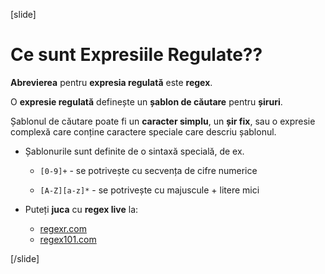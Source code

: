 

[slide]
# Ce sunt Expresiile Regulate??

 **Abrevierea** pentru **expresia regulată** este **regex**.

O **expresie regulată** definește un  **șablon de căutare** pentru **șiruri**.
 
Șablonul de căutare poate fi un **caracter simplu**, un **șir fix**, sau o expresie complexă care conține caractere speciale care descriu șablonul.

 - Șablonurile sunt definite de o sintaxă specială, de ex.

    - `[0-9]+` - se potrivește cu secvența de cifre numerice

    - `[A-Z][a-z]*` - se potrivește cu majuscule + litere mici
 
 - Puteți **juca** cu **regex live** la:

    - [regexr.com](regexr.com)
    - [regex101.com](regex101.com)



[/slide]

